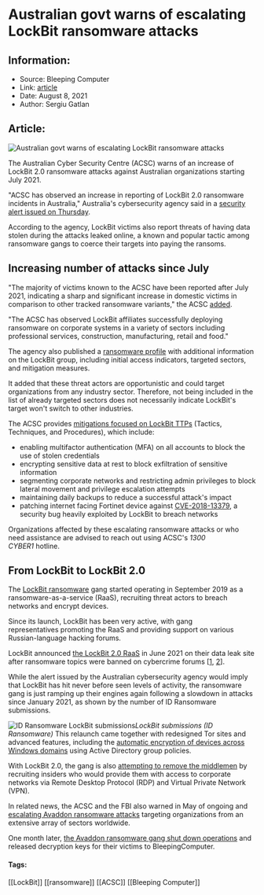 # Australian govt warns of escalating LockBit ransomware attacks
### 

## Information:
+ Source: Bleeping Computer
+ Link: [article](https://www.bleepingcomputer.com/news/security/australian-govt-warns-of-escalating-lockbit-ransomware-attacks/)
+ Date: August 8, 2021
+ Author: Sergiu Gatlan


## Article:
![Australian govt warns of escalating LockBit ransomware attacks](https://www.bleepstatic.com/content/hl-images/2021/07/27/Lockbit-1.jpg)


The Australian Cyber Security Centre (ACSC) warns of an increase of LockBit 2.0 ransomware attacks against Australian organizations starting July 2021.


"ACSC has observed an increase in reporting of LockBit 2.0 ransomware incidents in Australia," Australia's cybersecurity agency said in a [security alert issued on Thursday](https://www.cyber.gov.au/acsc/view-all-content/alerts/lockbit-20-ransomware-incidents-australia).



According to the agency, LockBit victims also report threats of having data stolen during the attacks leaked online, a known and popular tactic among ransomware gangs to coerce their targets into paying the ransoms.


Increasing number of attacks since July
---------------------------------------


"The majority of victims known to the ACSC have been reported after July 2021, indicating a sharp and significant increase in domestic victims in comparison to other tracked ransomware variants," the ACSC [added](https://www.cyber.gov.au/acsc/view-all-content/advisories/2021-006-acsc-ransomware-profile-lockbit-20).


"The ACSC has observed LockBit affiliates successfully deploying ransomware on corporate systems in a variety of sectors including professional services, construction, manufacturing, retail and food."


The agency also published a [ransomware profile](https://www.cyber.gov.au/sites/default/files/2021-08/2021-006%20ACSC%20Ransomware%20Profile%20-%20Lockbit%202.0.pdf) with additional information on the LockBit group, including initial access indicators, targeted sectors, and mitigation measures.


It added that these threat actors are opportunistic and could target organizations from any industry sector. Therefore, not being included in the list of already targeted sectors does not necessarily indicate LockBit's target won't switch to other industries.


The ACSC provides [mitigations focused on LockBit TTPs](https://www.cyber.gov.au/sites/default/files/2021-08/2021-006%20ACSC%20Ransomware%20Profile%20-%20Lockbit%202.0.pdf) (Tactics, Techniques, and Procedures), which include:


* enabling multifactor authentication (MFA) on all accounts to block the use of stolen credentials
* encrypting sensitive data at rest to block exfiltration of sensitive information
* segmenting corporate networks and restricting admin privileges to block lateral movement and privilege escalation attempts
* maintaining daily backups to reduce a successful attack's impact
* patching internet facing Fortinet device against [CVE-2018-13379](https://www.bleepingcomputer.com/news/security/hacker-posts-exploits-for-over-49-000-vulnerable-fortinet-vpns/), a security bug heavily exploited by LockBit to breach networks


Organizations affected by these escalating ransomware attacks or who need assistance are advised to reach out using ACSC's *1300 CYBER1* hotline.


From LockBit to LockBit 2.0
---------------------------


The [LockBit ransomware](https://www.bleepingcomputer.com/tag/Lockbit/) gang started operating in September 2019 as a ransomware-as-a-service (RaaS), recruiting threat actors to breach networks and encrypt devices.


Since its launch, LockBit has been very active, with gang representatives promoting the RaaS and providing support on various Russian-language hacking forums.


LockBit announced [the LockBit 2.0 RaaS](https://twitter.com/Intel_by_KELA/status/1406905385580118017?s=20) in June 2021 on their data leak site after ransomware topics were banned on cybercrime forums [[1](https://www.bleepingcomputer.com/news/security/ransomware-ads-now-also-banned-on-exploit-cybercrime-forum/), [2](https://www.bleepingcomputer.com/news/security/popular-russian-hacking-forum-xss-bans-all-ransomware-topics/)].


While the alert issued by the Australian cybersecurity agency would imply that LockBit has hit never before seen levels of activity, the ransomware gang is just ramping up their engines again following a slowdown in attacks since January 2021, as shown by the number of ID Ransomware submissions.



![ID Ransomware LockBit submissions](https://www.bleepstatic.com/images/news/u/1109292/2021/ID%20Ransomware%20LockBit%20submissions.png)*LockBit submissions (ID Ransomware)*
This relaunch came together with redesigned Tor sites and advanced features, including the [automatic encryption of devices across Windows domains](https://www.bleepingcomputer.com/news/security/lockbit-ransomware-now-encrypts-windows-domains-using-group-policies/) using Active Directory group policies.


With LockBit 2.0, the gang is also [attempting to remove the middlemen](https://www.bleepingcomputer.com/news/security/lockbit-ransomware-recruiting-insiders-to-breach-corporate-networks/) by recruiting insiders who would provide them with access to corporate networks via Remote Desktop Protocol (RDP) and Virtual Private Network (VPN).


In related news, the ACSC and the FBI also warned in May of ongoing and [escalating Avaddon ransomware attacks](https://www.bleepingcomputer.com/news/security/us-and-australia-warn-of-escalating-avaddon-ransomware-attacks/) targeting organizations from an extensive array of sectors worldwide.


One month later, [the Avaddon ransomware gang shut down operations](https://www.bleepingcomputer.com/news/security/avaddon-ransomware-shuts-down-and-releases-decryption-keys/) and released decryption keys for their victims to BleepingComputer.




#### Tags:
[[LockBit]] [[ransomware]] [[ACSC]] [[Bleeping Computer]]

